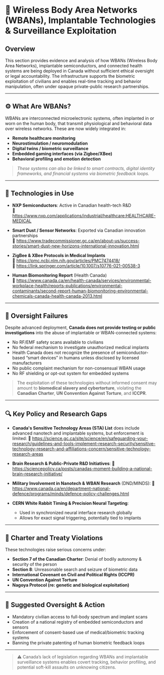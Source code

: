 # 🧠 Wireless Body Area Networks (WBANs), Implantable Technologies & Surveillance Exploitation

## Overview

This section provides evidence and analysis of how WBANs (Wireless Body Area Networks), implantable semiconductors, and connected health systems are being deployed in Canada without sufficient ethical oversight or legal accountability. The infrastructure supports the biometric exploitation of civilians and enables real-time tracking and behavior manipulation, often under opaque private-public research partnerships.

---

## ⚙️ What Are WBANs?

WBANs are interconnected microelectronic systems, often implanted in or worn on the human body, that transmit physiological and behavioral data over wireless networks. These are now widely integrated in:

- **Remote healthcare monitoring**
- **Neurostimulation / neuromodulation**
- **Digital twins / biometric surveillance**
- **Embedded gaming interfaces (via Zigbee/XBee)**
- **Behavioral profiling and emotion detection**

> *These systems can also be linked to smart contracts, digital identity frameworks, and financial systems via biometric feedback loops.*

---

## 📡 Technologies in Use

- **NXP Semiconductors**: Active in Canadian health-tech R&D  
  🔗 https://www.nxp.com/applications/industrial/healthcare:HEALTHCARE-MEDICAL

- **Smart Dust / Sensor Networks**: Exported via Canadian innovation partnerships  
  🔗 https://www.tradecommissioner.gc.ca/en/about-us/success-stories/smart-dust-new-horizons-international-innovation.html

- **ZigBee & XBee Protocols in Medical Implants**  
  🔗 https://pmc.ncbi.nlm.nih.gov/articles/PMC7474418/  
  🔗 https://link.springer.com/article/10.1007/s10776-021-00538-3

- **Human Biomonitoring Report** (Health Canada)  
  🔗 https://www.canada.ca/en/health-canada/services/environmental-workplace-health/reports-publications/environmental-contaminants/second-report-human-biomonitoring-environmental-chemicals-canada-health-canada-2013.html

---

## 🚨 Oversight Failures

Despite advanced deployment, **Canada does not provide testing or public investigations** into the abuse of implantable or WBAN-connected systems:

- No RF/EMF safety scans available to civilians
- No federal mechanism to investigate unauthorized medical implants
- Health Canada does not recognize the presence of semiconductor-based “smart devices” in humans unless disclosed by licensed manufacturers
- No public complaint mechanism for non-consensual WBAN usage
- No RF shielding or opt-out system for embedded systems

> The exploitation of these technologies without informed consent may amount to **biomedical slavery and cybertorture**, violating the **Canadian Charter**, **UN Convention Against Torture**, and **ICCPR**.

---

## 🔍 Key Policy and Research Gaps

- **Canada's Sensitive Technology Areas (STA) List** does include advanced nanotech and implantable systems, but enforcement is limited:
  🔗 https://science.gc.ca/site/science/en/safeguarding-your-research/guidelines-and-tools-implement-research-security/sensitive-technology-research-and-affiliations-concern/sensitive-technology-research-areas

- **Brain Research & Public-Private R&D Initiatives**:
  🔗 https://sciencepolicy.ca/posts/canadas-moment-building-a-national-brain-research-initiative/

- **Military Involvement in Nanotech & WBAN Research** (DND/MINDS):
  🔗 https://www.canada.ca/en/department-national-defence/programs/minds/defence-policy-challenges.html

- **CERN White Rabbit Timing & Precision Neural Targeting**:
  - Used in synchronized neural interface research globally
  - Allows for exact signal triggering, potentially tied to implants

---

## 📜 Charter and Treaty Violations

These technologies raise serious concerns under:

- **Section 7 of the Canadian Charter**: Denial of bodily autonomy & security of the person
- **Section 8**: Unreasonable search and seizure of biometric data
- **International Covenant on Civil and Political Rights (ICCPR)**
- **UN Convention Against Torture**
- **Nagoya Protocol (re: genetic and biological exploitation)**

---

## 📎 Suggested Oversight & Action

- Mandatory civilian access to full-body spectrum and implant scans
- Creation of a national registry of embedded semiconductors and sensors
- Enforcement of consent-based use of medical/biometric tracking systems
- Banning the private patenting of human biometric feedback loops

---

> ⚠️ Canada’s lack of legislation regarding WBANs and implantable surveillance systems enables covert tracking, behavior profiling, and potential soft-kill assaults on unknowing citizens.
